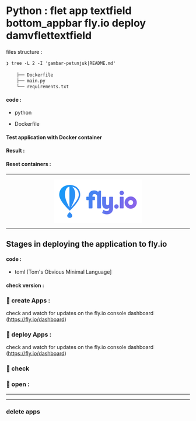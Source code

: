 # Python : flet app textfield bottom_appbar fly.io deploy damvflettextfield


files structure :

    ❯ tree -L 2 -I 'gambar-petunjuk|README.md'

        ├── Dockerfile
        ├── main.py
        └── requirements.txt

#### code :

- python

- Dockerfile

#### Test application with Docker container

#### Result :

#### Reset containers :

---

<p align="center">
    <img src="./gambar-petunjuk/fly-io-logo.svg" alt="fly-io-logo" style="display: block; margin: 0 auto;">
</p>


---

## Stages in deploying the application to fly.io

#### code :

- toml [Tom's Obvious Minimal Language]

#### check version :

### &#x1F530; create Apps :


check and watch for updates on the fly.io console dashboard (https://fly.io/dashboard)

### &#x1F530; deploy Apps :

check and watch for updates on the fly.io console dashboard (https://fly.io/dashboard)

### &#x1F530; check

### &#x1F530; open :

---



---


### delete apps